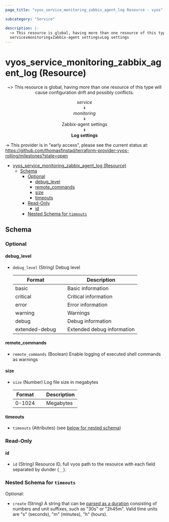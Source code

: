 ```yaml
---
page_title: "vyos_service_monitoring_zabbix_agent_log Resource - vyos"

subcategory: "Service"

description: |-
  ~> This resource is global, having more than one resource of this type will cause configuration drift and possibly conflicts.
  service⯯monitoring⯯Zabbix-agent settings⯯Log settings
---
```


# vyos_service_monitoring_zabbix_agent_log (Resource)
<center>

~> This resource is global, having more than one resource of this type will cause configuration drift and possibly conflicts.

*service*  
⯯  
*monitoring*  
⯯  
Zabbix-agent settings  
⯯  
**Log settings**


</center>

-> This provider is in "early access", please see the current status at: https://github.com/thomasfinstad/terraform-provider-vyos-rolling/milestones?state=open

<!--TOC-->

- [vyos_service_monitoring_zabbix_agent_log (Resource)](#vyos_service_monitoring_zabbix_agent_log-resource)
  - [Schema](#schema)
    - [Optional](#optional)
      - [debug_level](#debug_level)
      - [remote_commands](#remote_commands)
      - [size](#size)
      - [timeouts](#timeouts)
    - [Read-Only](#read-only)
      - [id](#id)
    - [Nested Schema for `timeouts`](#nested-schema-for-timeouts)

<!--TOC-->

<!-- schema generated by tfplugindocs -->
## Schema

### Optional

#### debug_level
- `debug_level` (String) Debug level

    |  Format          &emsp;|  Description                 |
    |------------------|------------------------------|
    |  basic           &emsp;|  Basic information           |
    |  critical        &emsp;|  Critical information        |
    |  error           &emsp;|  Error information           |
    |  warning         &emsp;|  Warnings                    |
    |  debug           &emsp;|  Debug information           |
    |  extended-debug  &emsp;|  Extended debug information  |
#### remote_commands
- `remote_commands` (Boolean) Enable logging of executed shell commands as warnings
#### size
- `size` (Number) Log file size in megabytes

    |  Format  &emsp;|  Description  |
    |----------|---------------|
    |  0-1024  &emsp;|  Megabytes    |
#### timeouts
- `timeouts` (Attributes) (see [below for nested schema](#nestedatt--timeouts))

### Read-Only

#### id
- `id` (String) Resource ID, full vyos path to the resource with each field separated by dunder (`__`).

<a id="nestedatt--timeouts"></a>
### Nested Schema for `timeouts`

Optional:

- `create` (String) A string that can be [parsed as a duration](https://pkg.go.dev/time#ParseDuration) consisting of numbers and unit suffixes, such as &#34;30s&#34; or &#34;2h45m&#34;. Valid time units are &#34;s&#34; (seconds), &#34;m&#34; (minutes), &#34;h&#34; (hours).
